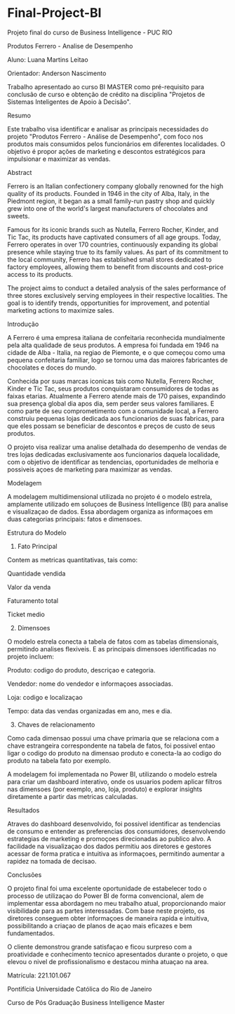 # Final-Project-BI
Projeto final do curso de Business Intelligence - PUC RIO

Produtos Ferrero - Analise de Desempenho

Aluno: Luana Martins Leitao

Orientador: Anderson Nascimento

Trabalho apresentado ao curso BI MASTER como pré-requisito para conclusão de curso e obtenção de crédito na disciplina "Projetos de Sistemas Inteligentes de Apoio à Decisão".

Resumo

Este trabalho visa identificar e analisar as principais necessidades do projeto "Produtos Ferrero - Análise de Desempenho", com foco nos produtos mais consumidos pelos funcionários em diferentes localidades. O objetivo é propor ações de marketing e descontos estratégicos para impulsionar e maximizar as vendas.

Abstract

Ferrero is an Italian confectionery company globally renowned for the high quality of its products. Founded in 1946 in the city of Alba, Italy, in the Piedmont region, it began as a small family-run pastry shop and quickly grew into one of the world's largest manufacturers of chocolates and sweets.

Famous for its iconic brands such as Nutella, Ferrero Rocher, Kinder, and Tic Tac, its products have captivated consumers of all age groups. Today, Ferrero operates in over 170 countries, continuously expanding its global presence while staying true to its family values. As part of its commitment to the local community, Ferrero has established small stores dedicated to factory employees, allowing them to benefit from discounts and cost-price access to its products.

The project aims to conduct a detailed analysis of the sales performance of three stores exclusively serving employees in their respective localities. The goal is to identify trends, opportunities for improvement, and potential marketing actions to maximize sales.

Introdução

A Ferrero é uma empresa italiana de confeitaria reconhecida mundialmente pela alta qualidade de seus produtos. A empresa foi fundada em 1946 na cidade de Alba - Italia, na regiao de Piemonte, e o que começou como uma pequena confeitaria familiar, logo se tornou uma das maiores fabricantes de chocolates e doces do mundo.

Conhecida por suas marcas iconicas tais como Nutella, Ferrero Rocher, Kinder e Tic Tac, seus produtos conquistaram consumidores de todas as faixas etarias. Atualmente a Ferrero atende mais de 170 paises, expandindo sua presença global dia apos dia, sem perder seus valores familiares. E como parte de seu comprometimento com a comunidade local, a Ferrero construiu pequenas lojas dedicada aos funcionarios de suas fabricas, para que eles possam se beneficiar de descontos e preços de custo de seus produtos.

O projeto visa realizar uma analise detalhada do desempenho de vendas de tres lojas dedicadas exclusivamente aos funcionarios daquela localidade, com o objetivo de identificar as tendencias, oportunidades de melhoria e possiveis açoes de marketing para maximizar as vendas.

Modelagem

A modelagem multidimensional utilizada no projeto é o modelo estrela, amplamente utilizado em soluçoes de Business Intelligence (BI) para analise e visualizaçao de dados. Essa abordagem organiza as informaçoes em duas categorias principais: fatos e dimensoes.

Estrutura do Modelo

1. Fato Principal

Contem as metricas quantitativas, tais como:

Quantidade vendida

Valor da venda

Faturamento total

Ticket medio

2. Dimensoes

O modelo estrela conecta a tabela de fatos com as tabelas dimensionais, permitindo analises flexiveis. E as principais dimensoes identificadas no projeto incluem:

Produto: codigo do produto, descriçao e categoria.

Vendedor: nome do vendedor e informaçoes associadas.

Loja: codigo e localizaçao

Tempo: data das vendas organizadas em ano, mes e dia.

3. Chaves de relacionamento

Como cada dimensao possui uma chave primaria que se relaciona com a chave estrangeira correspondente na tabela de fatos, foi possivel entao ligar o codigo do produto na dimensao produto e conecta-la ao codigo do produto na tabela fato por exemplo.

A modelagem foi implementada no Power BI, utilizando o modelo estrela para criar um dashboard interativo, onde os usuarios podem aplicar filtros nas dimensoes (por exemplo, ano, loja, produto) e explorar insights diretamente a partir das metricas calculadas.

Resultados

Atraves do dashboard desenvolvido, foi possivel identificar as tendencias de consumo e entender as preferencias dos consumidores, desenvolvendo estrategias de marketing e promoçoes direcionadas ao publico alvo. A facilidade na visualizaçao dos dados permitiu aos diretores e gestores acessar de forma pratica e intuitiva as informaçoes, permitindo aumentar a rapidez na tomada de decisao.

Conclusões

O projeto final foi uma excelente oportunidade de estabelecer todo o processo de utilizaçao do Power BI de forma convencional, alem de implementar essa abordagem no meu trabalho atual, proporcionando maior visibilidade para as partes interessadas. Com base neste projeto, os diretores conseguem obter informaçoes de maneira rapida e intuitiva, possibilitando a criaçao de planos de açao mais eficazes e bem fundamentados.

O cliente demonstrou grande satisfaçao e ficou surpreso com a proatividade e conhecimento tecnico apresentados durante o projeto, o que elevou o nivel de profissionalismo e destacou minha atuaçao na area.

Matrícula: 221.101.067

Pontifícia Universidade Católica do Rio de Janeiro

Curso de Pós Graduação Business Intelligence Master
